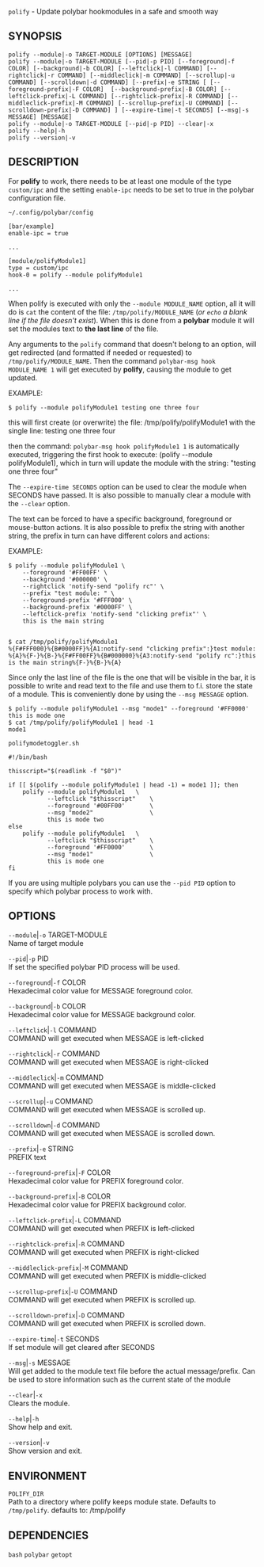 `polify` - Update polybar hookmodules in a safe and smooth way

SYNOPSIS
--------
```text
polify --module|-o TARGET-MODULE [OPTIONS] [MESSAGE]
polify --module|-o TARGET-MODULE [--pid|-p PID] [--foreground|-f COLOR] [--background|-b COLOR] [--leftclick|-l COMMAND] [--rightclick|-r COMMAND] [--middleclick|-m COMMAND] [--scrollup|-u COMMAND] [--scrolldown|-d COMMAND] [--prefix|-e STRING [ [--foreground-prefix|-F COLOR]  [--background-prefix|-B COLOR] [--leftclick-prefix|-L COMMAND] [--rightclick-prefix|-R COMMAND] [--middleclick-prefix|-M COMMAND] [--scrollup-prefix|-U COMMAND] [--scrolldown-prefix|-D COMMAND] ] [--expire-time|-t SECONDS] [--msg|-s MESSAGE] [MESSAGE]
polify --module|-o TARGET-MODULE [--pid|-p PID] --clear|-x
polify --help|-h
polify --version|-v
```

DESCRIPTION
-----------
For **polify** to work, there needs to be at
least one module of the type `custom/ipc` and the
setting `enable-ipc` needs to be set to true in
the polybar configuration file.  

`~/.config/polybar/config`  
```
[bar/example]
enable-ipc = true

...

[module/polifyModule1]
type = custom/ipc
hook-0 = polify --module polifyModule1

...
```


When polify is executed with only the `--module
MODULE_NAME` option, all it will do is `cat` the
content of the file: `/tmp/polify/MODULE_NAME`
(*or `echo` a blank line if the file doesn't
exist*). When this is done from a **polybar**
module it will set the modules text to **the last
line** of the file.  

Any arguments to the `polify` command that
doesn't belong to an option, will get redirected
(and formatted if needed or requested) to
`/tmp/polify/MODULE_NAME`. Then the command
`polybar-msg hook MODULE_NAME 1` will get executed
by **polify**, causing the module to get updated.

EXAMPLE:  

```
$ polify --module polifyModule1 testing one three four
```


this will first create (or overwrite) the file:
/tmp/polify/polifyModule1 with the single line:
testing one three four

then the command: `polybar-msg hook polifyModule1
1` is automatically executed, triggering the first
hook to execute: (polify --module polifyModule1),
which in turn will update the module with the
string: "testing one three four"


The `--expire-time SECONDS` option can be used to
clear the module when SECONDS have passed. It is
also possible to manually clear a module with the
`--clear` option.  

The text can be forced to have a specific
background, foreground or mouse-button actions. It
is also possible to prefix the string with another
string, the prefix in turn can have different
colors and actions:  

EXAMPLE:  

```
$ polify --module polifyModule1 \
    --foreground '#FF00FF' \
    --background '#000000' \
    --rightclick 'notify-send "polify rc"' \
    --prefix "test module: " \
    --foreground-prefix '#FFF000' \
    --background-prefix '#0000FF' \
    --leftclick-prefix 'notify-send "clicking prefix"' \
    this is the main string


$ cat /tmp/polify/polifyModule1
%{F#FFF000}%{B#0000FF}%{A1:notify-send "clicking prefix":}test module: %{A}%{F-}%{B-}%{F#FF00FF}%{B#000000}%{A3:notify-send "polify rc":}this is the main string%{F-}%{B-}%{A}
```


Since only the last line of the file is the one
that will be visible in the bar, it is possible to
write and read text to the file and use them to
f.i. store the state of a module. This is
conveniently done by using the `--msg MESSAGE`
option.

```
$ polify --module polifyModule1 --msg "mode1" --foreground '#FF0000' this is mode one
$ cat /tmp/polify/polifyModule1 | head -1
mode1
```


`polifymodetoggler.sh`  

``` shell
#!/bin/bash

thisscript="$(readlink -f "$0")"

if [[ $(polify --module polifyModule1 | head -1) = mode1 ]]; then
    polify --module polifyModule1   \
           --leftclick "$thisscript"    \
           --foreground '#00FF00'       \
           --msg "mode2"                \
           this is mode two
else 
    polify --module polifyModule1   \
           --leftclick "$thisscript"    \
           --foreground '#FF0000'       \
           --msg "mode1"                \
           this is mode one
fi
```


If you are using multiple polybars you can use the `--pid PID` option to specify which polybar process to work with.  


OPTIONS
-------

`--module`|`-o` TARGET-MODULE  
Name of target module

`--pid`|`-p` PID  
If set the specified polybar PID process will be
used.

`--foreground`|`-f` COLOR  
Hexadecimal color value for MESSAGE foreground
color.

`--background`|`-b` COLOR  
Hexadecimal color value for MESSAGE background
color.

`--leftclick`|`-l` COMMAND  
COMMAND will get executed when MESSAGE is
left-clicked

`--rightclick`|`-r` COMMAND  
COMMAND will get executed when MESSAGE is
right-clicked

`--middleclick`|`-m` COMMAND  
COMMAND will get executed when MESSAGE is
middle-clicked

`--scrollup`|`-u` COMMAND  
COMMAND will get executed when MESSAGE is
scrolled up.

`--scrolldown`|`-d` COMMAND  
COMMAND will get executed when MESSAGE is
scrolled down.

`--prefix`|`-e` STRING  
PREFIX text

`--foreground-prefix`|`-F` COLOR  
Hexadecimal color value for PREFIX foreground
color.

`--background-prefix`|`-B` COLOR  
Hexadecimal color value for PREFIX background
color.

`--leftclick-prefix`|`-L` COMMAND  
COMMAND will get executed when PREFIX is
left-clicked

`--rightclick-prefix`|`-R` COMMAND  
COMMAND will get executed when PREFIX is
right-clicked

`--middleclick-prefix`|`-M` COMMAND  
COMMAND will get executed when PREFIX is
middle-clicked

`--scrollup-prefix`|`-U` COMMAND  
COMMAND will get executed when PREFIX is scrolled
up.

`--scrolldown-prefix`|`-D` COMMAND  
COMMAND will get executed when PREFIX is scrolled
down.

`--expire-time`|`-t` SECONDS  
If set module will get cleared after SECONDS

`--msg`|`-s` MESSAGE  
Will get added to the module text file before the
actual message/prefix. Can be used to store
information such as the current state of the
module

`--clear`|`-x`  
Clears the module.

`--help`|`-h`  
Show help and exit.

`--version`|`-v`  
Show version and exit.


ENVIRONMENT
-----------

`POLIFY_DIR`  
Path to a directory where polify keeps module
state. Defaults to `/tmp/polify`.
defaults to: /tmp/polify

DEPENDENCIES
------------
`bash`
`polybar`
`getopt`



